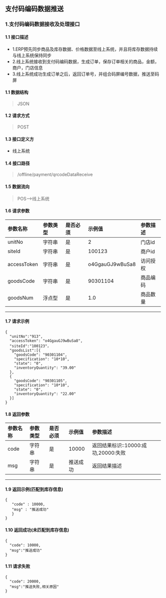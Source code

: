 ## 支付码编码数据推送
### 1.支付码编码数据接收及处理接口
#### 1.1 接口描述
* 1.ERP预先同步商品及库存数据、价格数据至线上系统，并且将库存数据持续与线上系统保持同步
* 2.线上系统接收到支付码编码数据，生成订单，保存订单相关的商品，金额，商户，门店信息
* 3.线上系统成功生成订单之后，返回订单号，并组合码屏编号数据，推送至码屏
#### 1.1 数据结构
> JSON
#### 1.2 请求方式
> POST
#### 1.3 接口定义方
* 线上系统
#### 1.4 接口路径
> /offline/payment/qrcodeDataReceive
#### 1.5 数据流向
> POS-->线上系统
#### 1.6 请求参数
| 参数名称 | 参数类型 | 是否必须 | 示例值 | 参数描述  |
| :---         |     :---      |     :--- | :--- | :--- |
| unitNo   | 字符串    | 是    | 2    | 门店id |
| siteId   | 字符串    | 是    | 100123    | 商户id |
| accessToken   | 字符串     | 是    | o4GgauGJ9wBuSa8    | 访问授权 |
| goodsCode   | 字符串    | 是    |   90301104  | 商品编码 |
| goodsNum   | 浮点型    | 是    |   1.0  | 商品数量 |
--------------------- 
#### 1.7 请求示例
```
{
  "unitNo":"913",
  "accessToken": "o4GgauGJ9wBuSa8",
  "siteId":"100123"，
  "goodsList":[{
    "goodsCode": "90301104",
    "specification": "10*10",
    "state": "0",
    "inventoryQuantity": "39.00"
  },
  {
    "goodsCode": "90301105",
    "specification": "10*10",
    "state": "0",
    "inventoryQuantity": "22.00"
  }]
}
```
#### 1.8 返回参数
| 参数名称 | 参数类型 | 是否必须 | 示例值 | 参数描述  |
| :---  |   :-------    |    :---   | :---        | :---        |
| code   | 字符串     | 是            | 10000   |返回结果标识::10000:成功,20000:失败|
| msg   | 字符串     | 是    | 推送成功   |返回结果描述|
--------------------- 
#### 1.9 返回示例(匹配到库存信息)
 ``` 
{
    "code" : 10000,
    "msg" : "推送成功"
    }
}
```
#### 1.10 返回成功(未匹配到库存信息)
```
{
  "code": 10000,
  "msg":"推送成功"
}
```
#### 1.11 请求失败
```
{
  "code": 20000,
  "msg":"推送失败,相关原因"
}
```
